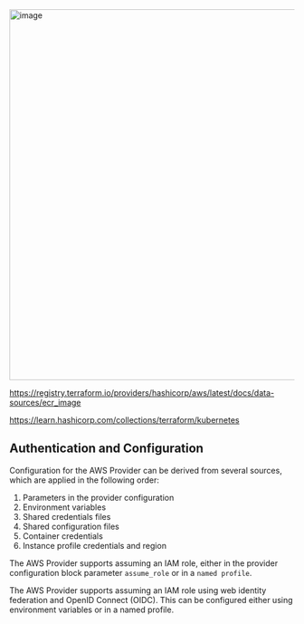 <img width="655" alt="image" src="https://user-images.githubusercontent.com/103237142/192183524-3235e625-5fa4-4b2b-a6b9-f2f676e072ef.png">

https://registry.terraform.io/providers/hashicorp/aws/latest/docs/data-sources/ecr_image

https://learn.hashicorp.com/collections/terraform/kubernetes

Authentication and Configuration
--------------------------------------
Configuration for the AWS Provider can be derived from several sources, which are applied in the following order:

1. Parameters in the provider configuration
2. Environment variables
3. Shared credentials files
4. Shared configuration files
5. Container credentials
6. Instance profile credentials and region

The AWS Provider supports assuming an IAM role, either in the provider configuration block parameter `assume_role` or in a `named profile`.

The AWS Provider supports assuming an IAM role using web identity federation and OpenID Connect (OIDC). This can be configured either using environment variables or in a named profile.




